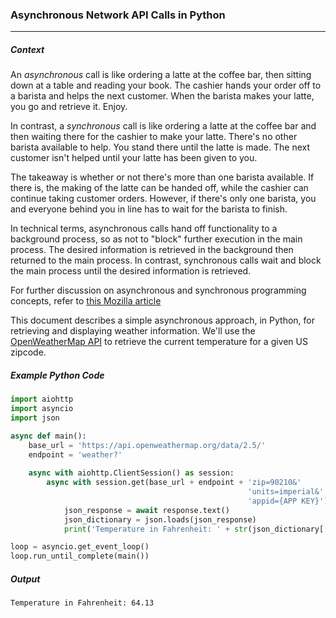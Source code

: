 ### Asynchronous Network API Calls in Python
***
##### Context

An *asynchronous* call is like ordering a latte at the coffee bar, then sitting down at a table and reading your book. The cashier hands your order off to a barista and helps the next customer. When the barista makes your latte, you go and retrieve it. Enjoy.

In contrast, a *synchronous* call is like ordering a latte at the coffee bar and then waiting there for the cashier to make your latte. There's no other barista available to help. You stand there until the latte is made. The next customer isn't helped until your latte has been given to you.

The takeaway is whether or not there's more than one barista available. If there is, the making of the latte can be handed off, while the cashier can continue taking customer orders. However, if there's only one barista, you and everyone behind you in line has to wait for the barista to finish.

In technical terms, asynchronous calls hand off functionality to a background process, so as not to "block" further execution in the main process. The desired information is retrieved in the background then returned to the main process. In contrast, synchronous calls wait and block the main process until the desired information is retrieved.

For further discussion on asynchronous and synchronous programming concepts, refer to [this Mozilla article](https://developer.mozilla.org/en-US/docs/Learn/JavaScript/Asynchronous/Concepts) 

This document describes a simple asynchronous approach, in Python, for retrieving and displaying weather information. We'll use the [OpenWeatherMap API](https://openweathermap.org) to retrieve the current temperature for a given US zipcode.

##### Example Python Code
```python
import aiohttp
import asyncio
import json

async def main():
    base_url = 'https://api.openweathermap.org/data/2.5/'
    endpoint = 'weather?'
    
    async with aiohttp.ClientSession() as session:
        async with session.get(base_url + endpoint + 'zip=90210&'
                                                     'units=imperial&'
                                                     'appid={APP KEY}') as response:
            json_response = await response.text()
            json_dictionary = json.loads(json_response)
            print('Temperature in Fahrenheit: ' + str(json_dictionary['main']['temp']))

loop = asyncio.get_event_loop()
loop.run_until_complete(main())
```
##### Output
```
Temperature in Fahrenheit: 64.13
```
